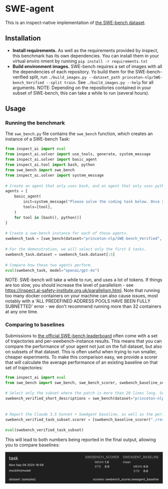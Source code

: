 # SWE-agent
This is an inspect-native implementation of [the SWE-bench dataset](https://www.swebench.com/).

## Installation

- **Install requirements.** As well as the requirements provided by inspect, this benchmark has its own dependencies. You can install them in your virtual enviro   nment by running ```pip install -r requirements.txt```
- **Build environment images.** SWE-bench requires a set of images with all the dependencies of each repository. Yo build them for the SWE-bench-verified split, run ```./build_images.py --dataset_path princeton-nlp/SWE-bench_Verified --split train```. See ```./build_images.py --help``` for all arguments. NOTE: Depending on the repositories contained in your subset of SWE-bench, this can take a while to run (several hours). 

## Usage


### Running the benchmark
The ```swe_bench.py``` file contains the ```swe_bench``` function, which creates an instance of a SWE-bench Task:

```python
from inspect_ai import eval
from inspect_ai.solver import use_tools, generate, system_message
from inspect_ai.solver import basic_agent
from inspect_ai.tool import bash, python
from swe_bench import swe_bench
from inspect_ai.solver import system_message

# Create an agent that only uses bash, and an agent that only uses python.
agents = [
    basic_agent(
        init=system_message("Please solve the coding task below. Once you are done, use your submit tool."),
        tools=[tool],
    )
    for tool in [bash(), python()]
]

# Create a swe-bench instance for each of those agents.
swebench_task = [swe_bench(dataset="princeton-nlp/SWE-bench_Verified", split="test", plan=agent) for agent in agents]

# For the demonstration, we will select only the first 5 tasks.
swebench_task.dataset = swebench_task.dataset[:5]

# Compare how these two agents perform. 
eval(swebench_task, model="openai/gpt-4o")
```

NOTE: SWE-bench will take a while to run, and uses a lot of tokens. If things are too slow, you should increase the level of parallelism - see https://inspect.ai-safety-institute.org.uk/parallelism.html. Note that running too many docker containers on your machine can also cause issues, most notably with a 'ALL PREDEFINED ADDRESS POOLS HAVE BEEN FULLY SUBNETTED' error - we don't recommend running more than 32 containers at any one time.

### Comparing to baselines
Submissions to [the official SWE-bench leaderboard](https://www.swebench.com/) often come with a set of trajectories and per-swebench-instance results. This means that you can compare the performance of your agent not just on the full dataset, but also on subsets of that dataset. This is often useful when trying to run smaller, cheaper experiments. To make this comparison easy, we provide a scorer that will calculate the average performance of an existing baseline on that set of trajectories:

```python
from inspect_ai import eval
from swe_bench import swe_bench, swe_bench_scorer, swebench_baseline_scorer

# Select only the subset where the patch is more than 20 lines long. Select the default plan.
swebench_verified_short_descriptions = swe_bench(dataset="princeton-nlp/SWE-bench_Verified", split="train",plan=simple_bash_plan, filter=lambda x: len(x["patch"].split("\n")) > 20)


# Report the Claude 3.5 Sonnet + SweAgent baseline, as well as the performance of the agent. To download the baseline run ./resources/baselines/download_swebench_baseline.sh
swebench_verified_task_subset.scorer = [swebench_baseline_scorer("./resources/baselines/swebench_verified_20240620_sweagent_claude3.5sonnet",name="sweagent_baseline"), swebench_scorer()]

eval(swebench_verified_task_subset)
```

This will lead to both numbers being reported in the final output, allowing you to compare baselines:

![SWE-bench baseline comparison](./resources/docs/swebench_comparison.jpeg)
```





